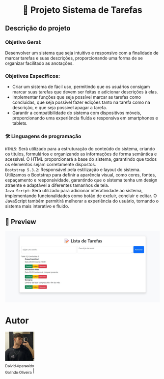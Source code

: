 <h1 align="center">📝 Projeto Sistema de Tarefas</h1>

## Descrição do projeto

### Objetivo Geral:

Desenvolver um sistema que seja intuitivo e responsivo com a finalidade de marcar tarefas e suas descrições, proporcionando uma forma de se organizar facilitado as anotações.

### Objetivos Específicos:
- Criar um sistema de fácil uso, permitindo que os usuários consigam marcar suas tarefas que devem ser feitas e adicionar descrições à elas.
- Implementar funções que seja possível marcar as tarefas como concluidas, que seja possível fazer edições tanto na tarefa como na descrição, e que seja possivel apagar a tarefa.
- Garantir a compatibilidade do sistema com dispositivos móveis, proporcionando uma experiência fluída e responsiva em smartphones e tablets.

### 🛠 Linguagens de programação

``HTML5``: Será utilizado para a estruturação do conteúdo do sistema, criando os titulos, formulários e organizando as informações de forma semântica e acessível. O HTML proporcionará a base do sistema, garantindo que todos os elementos sejam corretamente dispostos.  
``Bootstrap 5.3.2``: Responsável pela estilização e layout do sistema. Utilizamos o Bootstrap para definir a aparência visual, como cores, fontes, espaçamento e responsividade, garantindo que o sistema tenha um design atraente e adaptável a diferentes tamanhos de tela.  
``Java Script``: Será utilizado para adicionar interatividade ao sistema, implementando funcionalidades como botão de excluir, concluir e editar. O JavaScript também permitirá melhorar a experiência do usuário, tornando o sistema mais interativo e fluido.

## 📸 Preview

![preview](preview/projeto.jpg)



# Autor

[<img src="imagem/Deivid.jpg" width=95><br><sub>Deivid Aparecido <br>Galindo Oliveira</sub>](https://github.com/DeividGalindo) |